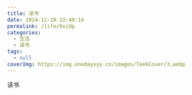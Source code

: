 ```yaml
---
title: 读书
date: 2024-12-28 22:40:14
permalink: /life/8xi9p
categories:
  - 生活
  - 读书
tags:
  - null
coverImg: https://img.onedayxyy.cn/images/TeekCover/3.webp
---
```



读书